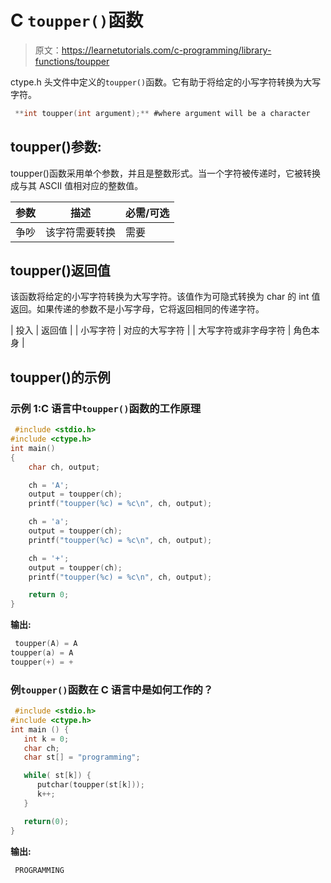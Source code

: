 # C `toupper()`函数

> 原文：<https://learnetutorials.com/c-programming/library-functions/toupper>

ctype.h 头文件中定义的`toupper()`函数。它有助于将给定的小写字符转换为大写字符。

```c
 **int toupper(int argument);** #where argument will be a character 

```

## toupper()参数:

toupper()函数采用单个参数，并且是整数形式。当一个字符被传递时，它被转换成与其 ASCII 值相对应的整数值。

| 参数 | 描述 | 必需/可选 |
| --- | --- | --- |
| 争吵 | 该字符需要转换 | 需要 |

## toupper()返回值

该函数将给定的小写字符转换为大写字符。该值作为可隐式转换为 char 的 int 值返回。如果传递的参数不是小写字母，它将返回相同的传递字符。

| 投入 | 返回值 |
| 小写字符 | 对应的大写字符 |
| 大写字符或非字母字符 | 角色本身 |

## toupper()的示例

### 示例 1:C 语言中`toupper()`函数的工作原理

```c
 #include <stdio.h>
#include <ctype.h>
int main()
{
    char ch, output;

    ch = 'A';
    output = toupper(ch);
    printf("toupper(%c) = %c\n", ch, output);

    ch = 'a';
    output = toupper(ch);
    printf("toupper(%c) = %c\n", ch, output);

    ch = '+';
    output = toupper(ch);
    printf("toupper(%c) = %c\n", ch, output);

    return 0;
} 

```

**输出:**

```c
 toupper(A) = A
toupper(a) = A
toupper(+) = + 
```

### 例`toupper()`函数在 C 语言中是如何工作的？

```c
 #include <stdio.h>
#include <ctype.h>
int main () {
   int k = 0;
   char ch;
   char st[] = "programming";

   while( st[k]) {
      putchar(toupper(st[k]));
      k++;
   }

   return(0);
} 

```

**输出:**

```c
 PROGRAMMING 
```